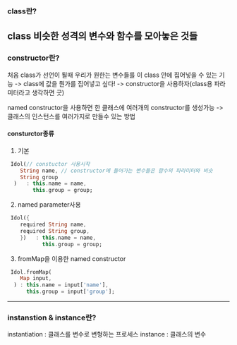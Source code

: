 ### class란? 
class 비슷한 성격의 변수와 함수를 모아놓은 것들
-------------------------

### constructor란?
처음 class가 선언이 될때 우리가 원한는 변수들를 이 class 안에 집어넣을 수 있는 기능
-> class에 값을 뭔가를 집어넣고 싶다! -> constructor을 사용하자(class용 파라미터라고 생각하면 굿)

named constructor을 사용하면 한 클래스에 여러개의 constructor를 생성가능 -> 클래스의 인스턴스를 여러가지로 만들수 있는 방법


#### consturctor종류
1. 기본
```dart
 Idol(// constuctor 사용시작
    String name, // constructor에 들어가는 변수들은 함수의 파라미터와 비슷
    String group
  )   : this.name = name,
        this.group = group;
```



2. named parameter사용
```dart
 Idol({
    required String name, 
    required String group,
    })   : this.name = name,
           this.group = group;
```


3. fromMap을 이용한 named constructor

```dart
 Idol.fromMap(
    Map input,
  ) : this.name = input['name'],
      this.group = input['group'];
```


------------------------------------

### instanstion & instance란?
instantiation : 클래스를 변수로 변형하는 프로세스
instance : 클래스의 변수


